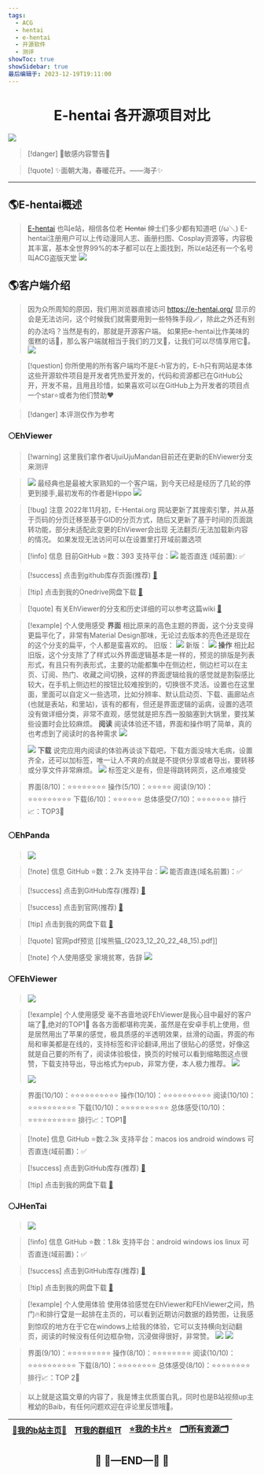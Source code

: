 ```yaml
---
tags:
  - ACG
  - hentai
  - e-hentai
  - 开源软件
  - 测评
showToc: true
showSidebar: true
最后编辑于: 2023-12-19T19:11:00
---
```


# <center>E-hentai 各开源项目对比</center>
![](https://telegraph.youzhidanbairu.cloudns.biz/file/7a0578ea3c67d3061634e.jpg)

>[!danger] 🔞敏感内容警告🔞

>[!quote] ✨面朝大海，春暖花开。——海子✨

---
## 🌎E-hentai概述
>[E-hentai](https://e-hentai.org/) 也叫e站，相信各位老 ~~Hentai~~ 绅士们多少都有知道吧 (/ω＼)
>E-hentai注册用户可以上传动漫同人志、画册扫图、Cosplay资源等，内容极其丰富，基本全世界99%的本子都可以在上面找到，所以e站还有一个名号叫ACG盗版天堂
>![](https://telegraph.youzhidanbairu.cloudns.biz/file/8f7086fe8b9991b744ddf.png)

## 🌎客户端介绍
>因为众所周知的原因，我们用浏览器直接访问 https://e-hentai.org/ 显示的会是无法访问，这个时候我们就需要用到一些特殊手段🪄，除此之外还有别的办法吗？当然是有的，那就是开源客户端。
>如果把e-hentai比作美味的蛋糕的话🍰，那么客户端就相当于我们的刀叉🍴，让我们可以尽情享用它🤤。
>![](https://telegraph.youzhidanbairu.cloudns.biz/file/bd931f0ba134520c7383c.jpg)

>[!question] 你所使用的所有客户端均不是E-h官方的，E-h只有网站是本体
这些开源软件项目是开发者凭热爱开发的，代码和资源都已在GitHub公开，开发不易，且用且珍惜，如果喜欢可以在GitHub上为开发者的项目点一个star⭐或者为他们赞助❤️
>

>[!danger] 本评测仅作为参考
>

### 🌕EhViewer
>[!warning] 这里我们拿作者UjuiUjuMandan目前还在更新的EhViewer分支来测评

> ![](https://telegraph.youzhidanbairu.cloudns.biz/file/ab14f40506cacea77f3b1.png)
最经典也是最被大家熟知的一个客户端，到今天已经是经历了几轮的停更到接手,最初发布的作者是Hippo 
![](https://telegraph.youzhidanbairu.cloudns.biz/file/c12963d802451004a8917.png)

> [!bug] 注意
> 2022年11月初，E-Hentai.org 网站更新了其搜索引擎，并从基于页码的分页迁移至基于GID的分页方式，随后又更新了基于时间的页面跳转功能，部分未适配此变更的EhViewer会出现 无法翻页/无法加载新内容 的情况。
> 如果发现无法访问可以在设置里打开域前置选项

>[!info] 信息
目前GitHub ⭐数：393
支持平台：![](https://telegraph.youzhidanbairu.cloudns.biz/file/0d854ea0c9c57b022981a.png)
能否直连 (域前置): ✅

>[!success] 点击到github库存页面(推荐)
>[🔗](https://github.com/UjuiUjuMandan/EhViewer/releases/)

> [!tip] 点击到我的Onedrive网盘下载
> [🔗](https://studentcitruscollege-my.sharepoint.com/:f:/g/personal/leoooksn556_student_citruscollege_edu/EtuxGLHfIRpLi0XWjfT9kjkBxb3unBn5W1T4EihR4DJYxw?e=UhuDtb)

> [!quote] 有关EhViewer的分支和历史详细的可以参考这篇wiki
>[🔗](https://flowershow3.youzhidanbairu.eu.org/assets/EhViewer%20-%20%E7%BB%B4%E5%9F%BA%E6%95%99%E7%A7%91%E4%B9%A6%EF%BC%8C%E8%87%AA%E7%94%B1%E7%9A%84%E6%95%99%E5%AD%A6%E8%AF%BB%E6%9C%AC%20(2023_12_19%2017_49_45)%20(1).pdf)

> [!example] 个人使用感受
> **界面**
> 相比原来的高色主题的界面，这个分支变得更扁平化了，非常有Material Design那味，无论过去版本的亮色还是现在的这个分支的扁平，个人都是蛮喜欢的。
> 旧版：
> ![](https://telegraph.youzhidanbairu.cloudns.biz/file/7ad91c0d416c80017ccdc.jpg)
>新版：
>![](https://telegraph.youzhidanbairu.cloudns.biz/file/4c44b4c9fd66ff27967d0.jpg)
> **操作**
> 相比起旧版，这个分支除了了样式以外界面逻辑基本是一样的，预览的排版是列表形式，有且只有列表形式，主要的功能都集中在侧边栏，侧边栏可以在主页、订阅、热门、收藏之间切换，这样的界面逻辑给我的感觉就是割裂感比较大，在手机上侧边栏的按钮比较难按到的，切换很不灵活。设置也在这里面，里面可以自定义一些选项，比如分辨率、默认启动页、下载、画廊站点(也就是表站，和里站)，该有的都有，但还是界面逻辑的诟病，设置的选项没有做详细分类，非常不直观，感觉就是把东西一股脑塞到大锅里，要找某些设置时会比较麻烦。
> **阅读**
> 阅读体验还不错，界面和操作明了简单，真的也考虑到了阅读时的各种需求
> ![](https://telegraph.youzhidanbairu.cloudns.biz/file/657237699cc4bd67d6fab.jpg)
> 
> ![](https://telegraph.youzhidanbairu.cloudns.biz/file/105d58a19347a2b3fec55.jpg)
> **下载**
> 说完应用内阅读的体验再谈谈下载吧，下载方面没啥大毛病，设置齐全，还可以加标签，唯一让人不爽的点就是不提供分享或者导出，要转移或分享文件非常麻烦。
> ![](https://telegraph.youzhidanbairu.cloudns.biz/file/660315e12b9bd49feaad2.jpg)
> 标签定义是有，但是得跳转网页，这点难接受

>界面(8/10)：⭐⭐⭐⭐⭐⭐⭐⭐
>操作(5/10)：⭐⭐⭐⭐⭐
>阅读(9/10)：⭐⭐⭐⭐⭐⭐⭐⭐⭐
>下载(6/10)：⭐⭐⭐⭐⭐⭐
>总体感受(7/10)：⭐⭐⭐⭐⭐⭐⭐
>排行📈：TOP3🥉
### 🌕EhPanda
>![](https://telegraph.youzhidanbairu.cloudns.biz/file/3d0942bed74387c827fa1.png)

>[!note] 信息
>GitHub ⭐数：2.7k
>支持平台：![](https://telegraph.youzhidanbairu.cloudns.biz/file/19a50078401964e58b465.png)
>能否直连(域名前置)：✅

> [!success] 点击到GitHub库存(推荐)
> [🔗](https://github.com/EhPanda-Team/EhPanda)

>[!success] 点击到官网(推荐)
>[🔗](https://ehpanda.app/)

> [!tip] 点击到我的网盘下载
> [🔗](https://studentcitruscollege-my.sharepoint.com/:f:/g/personal/leoooksn556_student_citruscollege_edu/EtuxGLHfIRpLi0XWjfT9kjkBxb3unBn5W1T4EihR4DJYxw?e=UhuDtb)

> [!quote] 官网pdf预览
> [[埃熊猫_(2023_12_20_22_48_15).pdf]]

>[!note] 个人使用感受
>家境贫寒，告辞
>![](https://telegraph.youzhidanbairu.cloudns.biz/file/e00c6f24c70a6bf428557.jpg)

### 🌕FEhViewer
>![](https://telegraph.youzhidanbairu.cloudns.biz/file/e10696fb841615fe8a229.png)

>[!example] 个人使用感受
毫不吝啬地说FEhViewer是我心目中最好的客户端了🥰,绝对的TOP1👑
各各方面都堪称完美，虽然是在安卓手机上使用，但是居然用出了苹果的感觉，极具质感的半透明效果，丝滑的动画，界面的布局和审美都是在线的，支持标签和评论翻译,用出了很贴心的感觉，好像这就是自己要的所有了，阅读体验极佳，换页的时候可以看到缩略图这点很赞，下载支持导出，导出格式为epub，非常方便，本人极力推荐。
>![](https://telegraph.youzhidanbairu.cloudns.biz/file/7c1fea9542bdc0dfad1a4.jpg)
>
>![](https://telegraph.youzhidanbairu.cloudns.biz/file/197e548171dfe8f7afe90.jpg)


>界面(10/10)：⭐⭐⭐⭐⭐⭐⭐⭐⭐⭐
>操作(10/10)：⭐⭐⭐⭐⭐⭐⭐⭐⭐⭐
>阅读(10/10)：⭐⭐⭐⭐⭐⭐⭐⭐⭐⭐
>下载(10/10)：⭐⭐⭐⭐⭐⭐⭐⭐⭐⭐
>总体感受(10/10)：⭐⭐⭐⭐⭐⭐⭐⭐⭐⭐
>排行📈：TOP1🏅

>[!note] 信息
>GitHub ⭐数:2.3k
>支持平台：macos ios android windows
>可否直连(域前置)：✅

>[!success] 点击到GitHub库存(推荐)
>[🔗](https://github.com/3003h/FEhViewer/releases/tag/v1.5.4%2B534)

>[!tip] 点击到我的网盘下载
>[🔗](https://studentcitruscollege-my.sharepoint.com/:f:/g/personal/leoooksn556_student_citruscollege_edu/EtuxGLHfIRpLi0XWjfT9kjkBxb3unBn5W1T4EihR4DJYxw?e=UhuDtb)

### 🌕JHenTai
>![](https://telegraph.youzhidanbairu.cloudns.biz/file/8a7be6d622f70773e424e.jpg)

>[!info] 信息
>GitHub ⭐数：1.8k
>支持平台：android windows ios linux
>可否直连(域前置)：✅

>[!success] 点击到GitHub库存(推荐)
>[🔗](https://github.com/jiangtian616/JHenTai/releases/tag/v7.4.7%2B146)

>[!tip] 点击到我的网盘下载
>[🔗](https://studentcitruscollege-my.sharepoint.com/:f:/g/personal/leoooksn556_student_citruscollege_edu/EtuxGLHfIRpLi0XWjfT9kjkBxb3unBn5W1T4EihR4DJYxw?e=UhuDtb)

>[!example] 个人使用体验
>使用体验感觉在EhViewer和FEhViewer之间，热门🔥和排行🏆是一起排在主页的，可以看到近期访问数据的趋势图，让我感到惊叹的地方在于它在windows上给我的体验，它可以支持横向划动翻页，阅读的时候没有任何边框杂物，沉浸做得很好，非常赞。
>![](https://telegraph.youzhidanbairu.cloudns.biz/file/d165b6dd269223d4bd9b9.png)
>![](https://telegraph.youzhidanbairu.cloudns.biz/file/a0398725620d43046067c.png)

>界面(9/10)：⭐⭐⭐⭐⭐⭐⭐⭐⭐
>操作(8/10)：⭐⭐⭐⭐⭐⭐⭐⭐
>阅读(10/10)：⭐⭐⭐⭐⭐⭐⭐⭐⭐⭐
>下载(8/10)：⭐⭐⭐⭐⭐⭐⭐⭐
>总体感受(8/10)：⭐⭐⭐⭐⭐⭐⭐⭐
>排行📈：TOP 2🥈

>以上就是这篇文章的内容了，我是博主优质蛋白乳，同时也是B站视频up主稚幼的Baib，有任何问题欢迎在评论里反馈哦🥰。

| [🌸**我的b站主页**🌸](https://space.bilibili.com/181073412?spm_id_from=333.1007.0.0) | [⛩️**我的群组**⛩️](https://flowershow.youzhidanbairu.eu.org/%F0%9F%A6%84%E5%8A%A0%E5%85%A5%E6%88%91%E7%9A%84%E7%BE%A4%E7%BB%84%F0%9F%8C%88) | [⭐**我的卡片**⭐](https://linkstack.youzhidanbairu.eu.org/@Aipio) | [🗂️**所有资源**🗂️](https://studentcitruscollege-my.sharepoint.com/:f:/g/personal/leoooksn556_student_citruscollege_edu/Ev_c9YZu5TJFphuoOtMM9ioBH4_fuH7Jha0KBflx4pxNCw?e=ygn9z3) |
| ------------------------------------------------------------------------------- | --------------------------------------------------------------------------------------------------------------------------------------- | ------------------------------------------------------------ | ----------------------------------------------------------------------------------------------------------------------------------------------------------------------------- |
## <center>🛑  🚧—END—🚧  🛑</center>